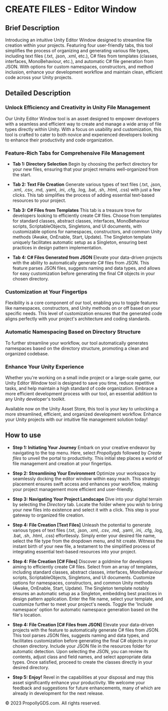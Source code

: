 # CREATE FILES - Editor Window

## Brief Description

Introducing an intuitive Unity Editor Window designed to streamline file creation within your projects. Featuring four user-friendly tabs, this tool simplifies the process of organizing and generating various file types, including text files (.txt, .json, .xml, etc.), C# files from templates (classes, interfaces, MonoBehaviour, etc.), and automatic C# file generation from JSON. With options for custom namespaces, constructors, and method inclusion, enhance your development workflow and maintain clean, efficient code across your Unity projects.

## Detailed Description

### Unlock Efficiency and Creativity in Unity File Management

Our Unity Editor Window tool is an asset designed to empower developers with a seamless and efficient way to create and manage a wide array of file types directly within Unity. With a focus on usability and customization, this tool is crafted to cater to both novice and experienced developers looking to enhance their productivity and code organization.

### Feature-Rich Tabs for Comprehensive File Management

- **Tab 1: Directory Selection**
  Begin by choosing the perfect directory for your new files, ensuring that your project remains well-organized from the start.

- **Tab 2: Text File Creation**
  Generate various types of text files (.txt, .json, .xml, .csv, .md, .yaml, .ini, .cfg, .log, .bat, .sh, .html, .css) with just a few clicks. This tab simplifies the process of adding essential text-based resources to your project.

- **Tab 3: C# Files from Templates**
  This tab is a treasure trove for developers looking to efficiently create C# files. Choose from templates for standard classes, abstract classes, interfaces, MonoBehaviour scripts, ScriptableObjects, Singletons, and UI documents, with customizable options for namespaces, constructors, and common Unity methods (Awake, OnEnable, Start, Update). The Singleton template uniquely facilitates automatic setup as a Singleton, ensuring best practices in design pattern implementation.

- **Tab 4: C# Files Generated from JSON**
  Elevate your data-driven projects with the ability to automatically generate C# files from JSON. This feature parses JSON files, suggests naming and data types, and allows for easy customization before generating the final C# objects in your chosen directory.

### Customization at Your Fingertips

Flexibility is a core component of our tool, enabling you to toggle features like namespaces, constructors, and Unity methods on or off based on your specific needs. This level of customization ensures that the generated code aligns perfectly with your project's architecture and coding standards.

### Automatic Namespacing Based on Directory Structure

To further streamline your workflow, our tool automatically generates namespaces based on the directory structure, promoting a clean and organized codebase.

### Enhance Your Unity Experience

Whether you're working on a small indie project or a large-scale game, our Unity Editor Window tool is designed to save you time, reduce repetitive tasks, and help maintain a high standard of code organization. Embrace a more efficient development process with our tool, an essential addition to any Unity developer's toolkit.

Available now on the Unity Asset Store, this tool is your key to unlocking a more streamlined, efficient, and organized development workflow. Enhance your Unity projects with our intuitive file management solution today!

## How to use

- **Step 1: Initiating Your Journey**
  Embark on your creative endeavor by navigating to the top menu. Here, select *Propollygds* followed by *Create files* to unveil the portal to productivity. This initial step places a world of file management and creation at your fingertips.

- **Step 2: Streamlining Your Environment**
  Optimize your workspace by seamlessly docking the editor window within easy reach. This strategic placement ensures swift access and enhances your workflow, making your project management more efficient and user-friendly.

- **Step 3: Navigating Your Project Landscape**
  Dive into your digital terrain by selecting the *Directory* tab. Locate the folder where you wish to bring your new files into existence and select it with a click. This step is your gateway to organized file creation.

- **Step 4: File Creation [Text Files]**
  Unleash the potential to generate various types of text files (.txt, .json, .xml, .csv, .md, .yaml, .ini, .cfg, .log, .bat, .sh, .html, .css) effortlessly. Simply enter your desired file name, select the file type from the dropdown menu, and hit create. Witness the instant birth of your new file, a testament to the simplified process of integrating essential text-based resources into your project.

- **Step 4: File Creation [C# Files]**
  Discover a goldmine for developers aiming to efficiently create C# files. Select from an array of templates, including standard classes, abstract classes, interfaces, MonoBehaviour scripts, ScriptableObjects, Singletons, and UI documents. Customize options for namespaces, constructors, and common Unity methods (Awake, OnEnable, Start, Update). The Singleton template notably ensures an automatic setup as a Singleton, embedding best practices in design pattern application. Enter the file name, select your template, and customize further to meet your project's needs. Toggle the 'Include namespace' option for automatic namespace generation based on the file's location.

- **Step 4: File Creation [C# Files from JSON]**
  Elevate your data-driven projects with the feature to automatically generate C# files from JSON. This tool parses JSON files, suggests naming and data types, and facilitates customization before generating the final C# objects in your chosen directory. Include your JSON file in the resources folder for automatic detection. Upon selecting the JSON, you can review its contents, adjust class and field names, and select appropriate data types. Once satisfied, proceed to create the classes directly in your desired directory.

- **Step 5: Enjoy!**
  Revel in the capabilities at your disposal and may this asset significantly enhance your productivity. We welcome your feedback and suggestions for future enhancements, many of which are already in development for the next release.

© 2023 PropollyGDS.com. All rights reserved.
